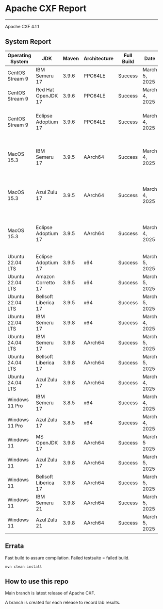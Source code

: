 # Apache CXF Report
--- 

Apache CXF 4.1.1

## System Report

| Operating System    | JDK       | Maven | Architecture | Full Build | Date  | Notes |
|---------------------|-----------|-------|--------------|------------|-------|-------|
| CentOS Stream 9     | IBM Semeru 17  | 3.9.6 | PPC64LE      | Success  | March 5, 2025| |
| CentOS Stream 9     | Red Hat OpenJDK 17  | 3.9.6 | PPC64LE      |Success  | March 4, 2025 | |
| CentOS Stream 9     | Eclipse Adoptium 17  | 3.9.6 | PPC64LE     |Success  | March 4, 2025 | Some failed JAX-RS System Tests |
| MacOS 15.3          | IBM Semeru 17  | 3.9.5 | AArch64      | Success  | March 4, 2025 | Apache CXF SSE Integration System Tests for Tomcat .|
| MacOS 15.3          | Azul Zulu 17  | 3.9.5 | AArch64     |Success | March 4, 2025 | Apache CXF SSE Integration System Tests for Tomcat|
| MacOS 15.3          | Eclipse Adoptium 17  | 3.9.5 | AArch64      |Success | March 4, 2025 | Apache CXF SSE Integration System Tests for Tomcat|
| Ubuntu 22.04 LTS    | Eclipse Adoptium 17  | 3.9.5 | x64     |Success  | March 5, 2025| |
| Ubuntu 22.04 LTS    | Amazon Corretto 17  | 3.9.5 | x64      |Success  | March 5, 2025| |
| Ubuntu 22.04 LTS    | Bellsoft Liberica 17  | 3.9.5 | x64     |Success  | March 5, 2025| |
| Ubuntu 22.04 LTS    | IBM Semeru 17  | 3.9.8 | x64      | Success  | March 4, 2025| |
| Ubuntu 24.04 LTS    | IBM Semeru 17  | 3.9.8 | AArch64      |Success  | March 5, 2025| |
| Ubuntu 24.04 LTS    | Bellsoft Liberica 17 | 3.9.8 | AArch64      |Success  | March 5, 2025| |
| Ubuntu 24.04 LTS    | Azul Zulu 17  | 3.9.8 | AArch64      |Success  | March 4, 2025| |
| Windows 11 Pro      | IBM Semeru 17  | 3.8.5 | x64      | Success  | March 4, 2025 | |
| Windows 11 Pro      | Azul Zulu 17  | 3.8.5 | x64      | Success  | March 4, 2025 | |
| Windows 11       | MS OpenJDK 17  | 3.9.8 | AArch64      |Success  | March 5 2025| |
| Windows 11       | Azul Zulu 17  | 3.9.8 | AArch64      |Success  | March 5, 2025| |
| Windows 11       | Bellsoft Liberica 17  | 3.9.8 | AArch64      |Success  | March 5, 2025| |
| Windows 11       | IBM Semeru 21  | 3.9.8 | AArch64      |Success  | March 5, 2025 | |
| Windows 11       | Azul Zulu 21  | 3.9.8 | AArch64      | Success  | March 5, 2025 | |



## Errata


Fast build to assure compilation. Failed testsuite = failed build.
```
mvn clean install
```

## How to use this repo

Main branch is latest release of Apache CXF.

A branch is created for each release to record lab results.
